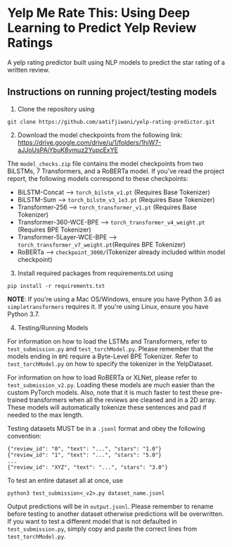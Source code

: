 # Yelp Me Rate This: Using Deep Learning to Predict Yelp Review Ratings
A yelp rating predictor built using NLP models to predict the star rating of a written review.

## Instructions on running project/testing models
1. Clone the repository using 
```
git clone https://github.com/aatifjiwani/yelp-rating-predictor.git
```
2. Download the model checkpoints from the following link: https://drive.google.com/drive/u/1/folders/1hiW7-aJJoUsPAjYbuK8ymuz2YupcExYE

The ```model_checks.zip``` file contains the model checkpoints from two BiLSTMs, 7 Transformers, and a RoBERTa model. If you've read the project report, the following models correspond to these checkpoints:<br>
- BiLSTM-Concat --> ```torch_bilstm_v1.pt``` (Requires Base Tokenizer)
- BiLSTM-Sum    --> ```torch_bilstm_v3_1e3.pt``` (Requires Base Tokenizer)
- Transformer-256 --> ```torch_transformer_v1.pt``` (Requires Base Tokenizer)
- Transformer-360-WCE-BPE --> ```torch_transformer_v4_weight.pt``` (Requires BPE Tokenizer)
- Transformer-5Layer-WCE-BPE --> ```torch_transformer_v7_weight.pt```(Requires BPE Tokenizer)
- RoBERTa --> ```checkpoint_3000/```(Tokenizer already included within model checkpoint)

3. Install required packages from requirements.txt using 
``` 
pip install -r requirements.txt
```
**NOTE**: If you're using a Mac OS/Windows, ensure you have Python 3.6 as ```simpletransformers``` requires it. If you're using Linux, ensure you have Python 3.7. 

4. Testing/Running Models

For information on how to load the LSTMs and Transformers, refer to ```test_submission.py``` and ```test_torchModel.py```. Please remember that the models ending in ```BPE``` require a Byte-Level BPE Tokenizer. Refer to ```test_torchModel.py``` on how to specify the tokenizer in the YelpDataset. 

For information on how to load RoBERTa or XLNet, please refer to ```test_submission_v2.py```. Loading these models are much easier than the custom PyTorch models. Also, note that it is much faster to test these pre-trained transformers when all the reviews are cleaned and in a 2D array. These models will automatically tokenize these sentences and pad if needed to the max length. 
 
Testing datasets MUST be in a ```.jsonl``` format and obey the following convention:
```
{"review_id": "0", "text": "...", "stars": "1.0"}
{"review_id": "1", "text": "...", "stars": "5.0"}
...
{"review_id": "XYZ", "text": "...", "stars": "3.0"}
```
To test an entire dataset all at once, use 
```
python3 test_submission<_v2>.py dataset_name.jsonl
```

Output predictions will be in ```output.jsonl```. Please remember to rename before testing to another dataset otherwise predictions will be overwritten. If you want to test a different model that is not defaulted in ```test_submission.py```, simply copy and paste the correct lines from ```test_torchModel.py```.
      
